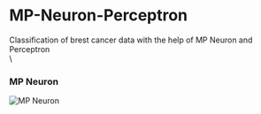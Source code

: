 # MP-Neuron-Perceptron
Classification of brest cancer data with the help of MP Neuron and Perceptron\
\
### MP Neuron ###
![MP Neuron](https://miro.medium.com/max/554/1*fDHlg9iNo0LLK4czQqqO9A.png)
